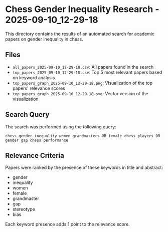 # Chess Gender Inequality Research - 2025-09-10_12-29-18

This directory contains the results of an automated search for academic papers on gender inequality in chess.

## Files

- `all_papers_2025-09-10_12-29-18.csv`: All papers found in the search
- `top_papers_2025-09-10_12-29-18.csv`: Top 5 most relevant papers based on keyword analysis
- `top_papers_graph_2025-09-10_12-29-18.png`: Visualization of the top papers' relevance scores
- `top_papers_graph_2025-09-10_12-29-18.svg`: Vector version of the visualization

## Search Query

The search was performed using the following query:
```
chess gender inequality women grandmasters OR female chess players OR gender gap chess performance
```

## Relevance Criteria

Papers were ranked by the presence of these keywords in title and abstract:
- gender
- inequality
- women
- female
- grandmaster
- gap
- stereotype
- bias

Each keyword presence adds 1 point to the relevance score.
